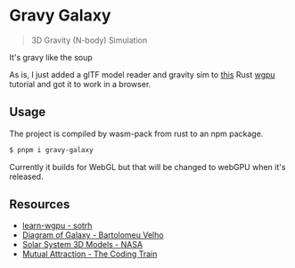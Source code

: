 # Gravy Galaxy

> 3D Gravity (N-body) Simulation

It's gravy like the soup

As is, I just added a glTF model reader and gravity sim to [this](https://sotrh.github.io/learn-wgpu/) Rust [wgpu](https://wgpu.rs/) tutorial and got it to work in a browser.

## Usage

The project is compiled by wasm-pack from rust to an npm package.

```bash
$ pnpm i gravy-galaxy
```

Currently it builds for WebGL but that will be changed to webGPU when it's released.

## Resources

- [learn-wgpu - sotrh](https://sotrh.github.io/learn-wgpu/)
- [Diagram of Galaxy - Bartolomeu Velho](https://en.wikipedia.org/wiki/File:Bartolomeu_Velho_1568.jpg)
- [Solar System 3D Models - NASA](https://solarsystem.nasa.gov/resources)
- [Mutual Attraction - The Coding Train](https://www.youtube.com/watch?v=GjbKsOkN1Oc)
